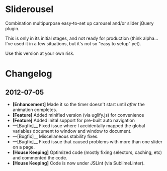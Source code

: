 Sliderousel
===========

Combination multipurpose easy-to-set up carousel and/or slider jQuery plugin.

This is only in its initial stages, and not ready for production (think alpha... I've used it in a few situations, but it's not so "easy to setup" yet). 

Use this version at your own risk.

Changelog
=========

2012-07-05
----------
* __[Enhancement]__ Made it so the timer doesn't start until _after_ the animation completes. 
* __[Feature]__ Added minified version (via uglify.js) for convenience
* __[Feature]__ Added inital support for pre-built auto navigation
* ––[Bugfix]__ Fixed issue where I accidentally mapped the global variables document to window and window to document.
* ––[Bugfix]__ Miscellaneous stability fixes.
* ––[Bugfix]__ Fixed issue that caused problems with more than one slider on a page. 
* __[House Keeping]__ Optimized code (mostly fixing selectors, caching, etc) and commented the code. 
* __[House Keeping]__ Code is now under JSLint (via SublimeLinter). 
